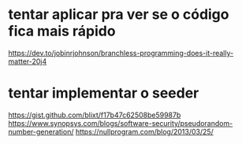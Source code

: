 
# tentar aplicar pra ver se o código fica mais rápido

https://dev.to/jobinrjohnson/branchless-programming-does-it-really-matter-20j4

# tentar implementar o seeder

https://gist.github.com/blixt/f17b47c62508be59987b
https://www.synopsys.com/blogs/software-security/pseudorandom-number-generation/
https://nullprogram.com/blog/2013/03/25/
